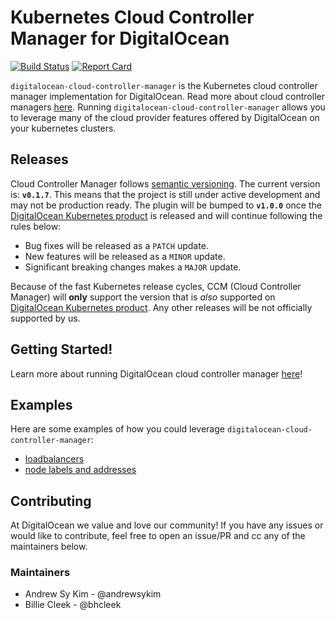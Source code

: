 # Kubernetes Cloud Controller Manager for DigitalOcean
[![Build Status](https://travis-ci.org/digitalocean/digitalocean-cloud-controller-manager.svg?branch=master)](https://travis-ci.org/digitalocean/digitalocean-cloud-controller-manager) [![Report Card](https://goreportcard.com/badge/github.com/digitalocean/digitalocean-cloud-controller-manager)](https://goreportcard.com/report/github.com/digitalocean/digitalocean-cloud-controller-manager)

`digitalocean-cloud-controller-manager` is the Kubernetes cloud controller manager implementation for DigitalOcean. Read more about cloud controller managers [here](https://kubernetes.io/docs/tasks/administer-cluster/running-cloud-controller/). Running `digitalocean-cloud-controller-manager` allows you to leverage many of the cloud provider features offered by DigitalOcean on your kubernetes clusters.


## Releases

Cloud Controller Manager follows [semantic versioning](https://semver.org/).
The current version is: **`v0.1.7`**. This means that the project is still
under active development and may not be production ready. The plugin will be
bumped to **`v1.0.0`** once the [DigitalOcean Kubernetes
product](https://www.digitalocean.com/products/kubernetes/) is released and
will continue following the rules below:

* Bug fixes will be released as a `PATCH` update.
* New features will be released as a `MINOR` update.
* Significant breaking changes makes a `MAJOR` update.

Because of the fast Kubernetes release cycles, CCM (Cloud Controller Manager)
will **only** support the version that is _also_ supported on [DigitalOcean Kubernetes
product](https://www.digitalocean.com/products/kubernetes/). Any other releases
will be not officially supported by us.


## Getting Started!

Learn more about running DigitalOcean cloud controller manager [here](docs/getting-started.md)!

## Examples

Here are some examples of how you could leverage `digitalocean-cloud-controller-manager`:
* [loadbalancers](docs/examples/loadbalancers/)
* [node labels and addresses](docs/examples/nodes/)

## Contributing
At DigitalOcean we value and love our community! If you have any issues or would like to contribute, feel free to open an issue/PR and cc any of the maintainers below.

### Maintainers
* Andrew Sy Kim - @andrewsykim
* Billie Cleek - @bhcleek
